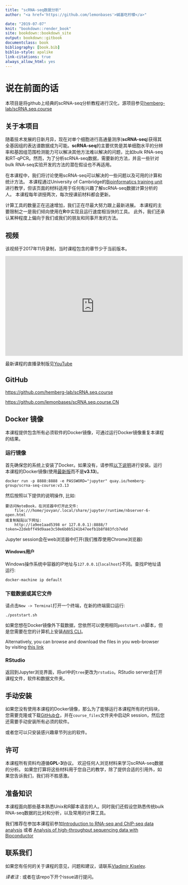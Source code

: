 ```yaml
--- 
title: "scRNA-seq数据分析"
author: "<a href='https://github.com/lemonbases'>碱基吃柠檬</a>"

date: "2019-07-07"
knit: "bookdown::render_book"
site: bookdown::bookdown_site
output: bookdown::gitbook
documentclass: book
bibliography: [book.bib]
biblio-style: apalike
link-citations: true
always_allow_html: yes
---
```

# 说在前面的话

本项目是将github上经典的scRNA-seq分析教程进行汉化，源项目参见[hemberg-lab/scRNA.seq.course](https://github.com/hemberg-lab/scRNA.seq.course)

## 关于本项目

随着技术发展的日新月异，现在对单个细胞进行高通量测序(**scRNA-seq**)获得其全基因组的表达谱数据成为可能。**scRNA-seq**的主要优势是其单细胞水平的分辨率和基因组范围检测能力可以解决其他方法难以解决的问题，比如bulk RNA-seq和RT-qPCR。然而，为了分析scRNA-seq数据，需要新的方法，并且一些针对bulk RNA-seq实验开发的方法的潜在假设也不再适用。

在本课程中，我们将讨论使用scRNA-seq可以解决的一些问题以及可用的计算和统计方法。 本课程通过University of Cambridge的<a href="http://training.csx.cam.ac.uk/bioinformatics/" target="blank">Bioinformatics training unit</a>进行教学，但该页面的材料适用于任何有兴趣了解scRNA-seq数据计算分析的人。 本课程每年讲授两次，每次授课前材料都会更新。

计算工具的数量正在迅速增加，我们正在尽最大努力跟上最新进展。 本课程的主要限制之一是我们倾向使用在**R**中实现且运行速度相当快的工具。 此外，我们还承认某种程度上偏向于我们或我们的朋友和同事开发的方法。

## 视频

该视频于2017年11月录制，当时课程包含的章节少于当前版本。

<iframe width="560" height="315" src="https://www.youtube.com/embed/56n77bpjiKo?list=PLEyKDyF1qdOYAhwU71qlrOXYsYHtyIu8n" frameborder="0" allowfullscreen></iframe>

最新课程的直播录制版见[YouTube](https://www.youtube.com/channel/UCsc6r6UKxb2qRcDQPix2L5A)


## GitHub
<a href="https://github.com/hemberg-lab/scRNA.seq.course" target="blank">https://github.com/hemberg-lab/scRNA.seq.course</a>

<a href="https://github.com/lemonbases/scRNA.seq.course.CN" target="blank">https://github.com/lemonbases/scRNA.seq.course.CN</a>

## Docker 镜像

本课程提供包含所有必须软件的Docker镜像，可通过运行Docker镜像重复本课程的结果。

### 运行镜像

首先确保您的系统上安装了Docker。如果没有，请参照[以下说明](https://docs.docker.com/engine/installation/)进行安装。运行本课程的Docker镜像(使用[最新版](https://quay.io/repository/hemberg-group/scrna-seq-course?tab=tags)而不是**v3.13**)。

```
docker run -p 8888:8888 -e PASSWORD="jupyter" quay.io/hemberg-group/scrna-seq-course:v3.13
```

然后按照以下提供的说明操作, 比如:
```
要访问NoteBook，在浏览器中打开此文件:
    file:///home/jovyan/.local/share/jupyter/runtime/nbserver-6-open.html
或复制粘贴以下网址:
    http://(a9ee1aad5398 or 127.0.0.1):8888/?token=22debff49d9aae3c50e6b0b5241b47eefb1b8f883fcb7e6d
```

Jupyter session会在web浏览器中打开(我们推荐使用Chrome浏览器)

#### Windows用户

Windows操作系统中容器的IP地址与`127.0.0.1`(`localhost`)不同。查找IP地址请运行:

```
docker-machine ip default
```

### 下载数据或其它文件

请点击`New -> Terminal`打开一个终端，在新的终端窗口运行:

```
./poststart.sh
```
如果您想在Docker镜像外下载数据，您依然可以使用相同`poststart.sh`脚本，但是您需要在您的计算机上安装[AWS CLI](https://docs.aws.amazon.com/cli/latest/userguide/install-bundle.html)。


Alternatively, you can browse and download the files in you web-browser by visiting [this link](https://scrnaseq-course.cog.sanger.ac.uk/index.html?prefix=data/)

### RStudio

返回到Jupyter浏览界面，将url中的`tree`更改为`rstudio`。RStudio server会打开课程文件，软件和数据文件夹。

## 手动安装

如果您没有使用本课程的Docker镜像，那么为了能够运行本课程所有的代码块，您需要克隆或下载[GitHub仓](https://github.com/hemberg-lab/scRNA.seq.course)，并在`course_files`文件夹中启动R session，然后您还需要手动安装所有必须的软件。

或者您可以只安装感兴趣章节列出的软件。

## 许可

本课程所有资料均遵循**GPL-3**协议。 欢迎任何人浏览材料来学习scRNA-seq数据的分析。 如果您打算将这些材料用于您自己的教学，除了提供合适的引用外，如果您告诉我们，我们将不胜感激。

## 准备知识

本课程面向那些基本熟悉Unix和R脚本语言的人。同时我们还假设您熟悉传统bulk RNA-seq数据的比对和分析，以及常用的计算工具。

我们推荐在参加本课程前参加[Introduction to RNA-seq and ChIP-seq data analysis](http://training.csx.cam.ac.uk/bioinformatics/search) 或者 [Analysis of high-throughput sequencing data with Bioconductor](http://training.csx.cam.ac.uk/bioinformatics/search)

## 联系我们

如果您有任何的关于课程的意见，问题和建议，请联系<a href="mailto:vladimir.yu.kiselev@gmail.com">Vladimir Kiselev</a>.

_译者注_ : 或者在该repo下开个issue进行提问。
